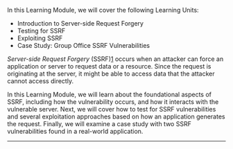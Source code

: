 In this Learning Module, we will cover the following Learning Units:

- Introduction to Server-side Request Forgery
- Testing for SSRF
- Exploiting SSRF
- Case Study: Group Office SSRF Vulnerabilities

_Server-side Request Forgery_ (SSRF)[1](https://portal.offsec.com/courses/web-200-28380/learning/server-side-request-forgery-34430/server-side-request-forgery-34551#fn-local_id_64-1) occurs when an attacker can force an application or server to request data or a resource. Since the request is originating at the server, it might be able to access data that the attacker cannot access directly.

In this Learning Module, we will learn about the foundational aspects of SSRF, including how the vulnerability occurs, and how it interacts with the vulnerable server. Next, we will cover how to test for SSRF vulnerabilities and several exploitation approaches based on how an application generates the request. Finally, we will examine a case study with two SSRF vulnerabilities found in a real-world application.


-----------
